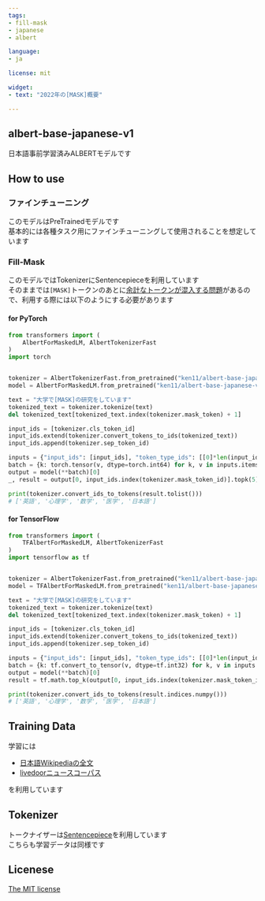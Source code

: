 ```yaml
---
tags:
- fill-mask
- japanese
- albert

language:
- ja

license: mit

widget:
- text: "2022年の[MASK]概要"

---
```

## albert-base-japanese-v1
日本語事前学習済みALBERTモデルです  

## How to use
### ファインチューニング
このモデルはPreTrainedモデルです  
基本的には各種タスク用にファインチューニングして使用されることを想定しています  

### Fill-Mask
このモデルではTokenizerにSentencepieceを利用しています  
そのままでは`[MASK]`トークンのあとに[余計なトークンが混入する問題](https://ken11.jp/blog/sentencepiece-tokenizer-bug)があるので、利用する際には以下のようにする必要があります  
#### for PyTorch
```py
from transformers import (
    AlbertForMaskedLM, AlbertTokenizerFast
)
import torch


tokenizer = AlbertTokenizerFast.from_pretrained("ken11/albert-base-japanese-v1")
model = AlbertForMaskedLM.from_pretrained("ken11/albert-base-japanese-v1")

text = "大学で[MASK]の研究をしています"
tokenized_text = tokenizer.tokenize(text)
del tokenized_text[tokenized_text.index(tokenizer.mask_token) + 1]

input_ids = [tokenizer.cls_token_id]
input_ids.extend(tokenizer.convert_tokens_to_ids(tokenized_text))
input_ids.append(tokenizer.sep_token_id)

inputs = {"input_ids": [input_ids], "token_type_ids": [[0]*len(input_ids)], "attention_mask": [[1]*len(input_ids)]}
batch = {k: torch.tensor(v, dtype=torch.int64) for k, v in inputs.items()}
output = model(**batch)[0]
_, result = output[0, input_ids.index(tokenizer.mask_token_id)].topk(5)

print(tokenizer.convert_ids_to_tokens(result.tolist()))
# ['英語', '心理学', '数学', '医学', '日本語']
```

#### for TensorFlow
```py
from transformers import (
    TFAlbertForMaskedLM, AlbertTokenizerFast
)
import tensorflow as tf


tokenizer = AlbertTokenizerFast.from_pretrained("ken11/albert-base-japanese-v1")
model = TFAlbertForMaskedLM.from_pretrained("ken11/albert-base-japanese-v1")

text = "大学で[MASK]の研究をしています"
tokenized_text = tokenizer.tokenize(text)
del tokenized_text[tokenized_text.index(tokenizer.mask_token) + 1]

input_ids = [tokenizer.cls_token_id]
input_ids.extend(tokenizer.convert_tokens_to_ids(tokenized_text))
input_ids.append(tokenizer.sep_token_id)

inputs = {"input_ids": [input_ids], "token_type_ids": [[0]*len(input_ids)], "attention_mask": [[1]*len(input_ids)]}
batch = {k: tf.convert_to_tensor(v, dtype=tf.int32) for k, v in inputs.items()}
output = model(**batch)[0]
result = tf.math.top_k(output[0, input_ids.index(tokenizer.mask_token_id)], k=5)

print(tokenizer.convert_ids_to_tokens(result.indices.numpy()))
# ['英語', '心理学', '数学', '医学', '日本語']
```

## Training Data
学習には
- [日本語Wikipediaの全文](https://ja.wikipedia.org/wiki/Wikipedia:%E3%83%87%E3%83%BC%E3%82%BF%E3%83%99%E3%83%BC%E3%82%B9%E3%83%80%E3%82%A6%E3%83%B3%E3%83%AD%E3%83%BC%E3%83%89)
- [livedoorニュースコーパス](https://www.rondhuit.com/download.html#ldcc)

を利用しています  

## Tokenizer
トークナイザーは[Sentencepiece](https://github.com/google/sentencepiece)を利用しています  
こちらも学習データは同様です

## Licenese
[The MIT license](https://opensource.org/licenses/MIT)
